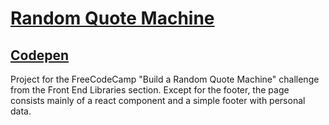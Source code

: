 # [Random Quote Machine](https://learn.freecodecamp.org/front-end-libraries/front-end-libraries-projects/build-a-random-quote-machine)

 ## [Codepen](https://codepen.io/lezojeda/full/oKgOvE)

Project for the FreeCodeCamp "Build a Random Quote Machine" challenge from the Front End Libraries section. Except for the footer, the page consists mainly of a react component and a simple footer with personal data. 

